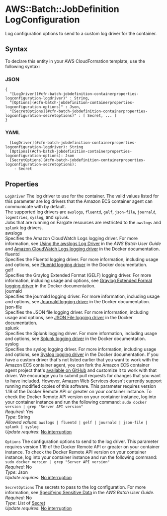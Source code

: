 # AWS::Batch::JobDefinition LogConfiguration<a name="aws-properties-batch-jobdefinition-containerproperties-logconfiguration"></a>

Log configuration options to send to a custom log driver for the container\.

## Syntax<a name="aws-properties-batch-jobdefinition-containerproperties-logconfiguration-syntax"></a>

To declare this entity in your AWS CloudFormation template, use the following syntax:

### JSON<a name="aws-properties-batch-jobdefinition-containerproperties-logconfiguration-syntax.json"></a>

```
{
  "[LogDriver](#cfn-batch-jobdefinition-containerproperties-logconfiguration-logdriver)" : String,
  "[Options](#cfn-batch-jobdefinition-containerproperties-logconfiguration-options)" : Json,
  "[SecretOptions](#cfn-batch-jobdefinition-containerproperties-logconfiguration-secretoptions)" : [ Secret, ... ]
}
```

### YAML<a name="aws-properties-batch-jobdefinition-containerproperties-logconfiguration-syntax.yaml"></a>

```
  [LogDriver](#cfn-batch-jobdefinition-containerproperties-logconfiguration-logdriver): String
  [Options](#cfn-batch-jobdefinition-containerproperties-logconfiguration-options): Json
  [SecretOptions](#cfn-batch-jobdefinition-containerproperties-logconfiguration-secretoptions): 
    - Secret
```

## Properties<a name="aws-properties-batch-jobdefinition-containerproperties-logconfiguration-properties"></a>

`LogDriver`  <a name="cfn-batch-jobdefinition-containerproperties-logconfiguration-logdriver"></a>
The log driver to use for the container\. The valid values listed for this parameter are log drivers that the Amazon ECS container agent can communicate with by default\.  
The supported log drivers are `awslogs`, `fluentd`, `gelf`, `json-file`, `journald`, `logentries`, `syslog`, and `splunk`\.  
Jobs that are running on Fargate resources are restricted to the `awslogs` and `splunk` log drivers\.  
awslogs  
Specifies the Amazon CloudWatch Logs logging driver\. For more information, see [Using the awslogs Log Driver](https://docs.aws.amazon.com/batch/latest/userguide/using_awslogs.html) in the *AWS Batch User Guide* and [Amazon CloudWatch Logs logging driver](https://docs.docker.com/config/containers/logging/awslogs/) in the Docker documentation\.  
fluentd  
Specifies the Fluentd logging driver\. For more information, including usage and options, see [Fluentd logging driver](https://docs.docker.com/config/containers/logging/fluentd/) in the Docker documentation\.  
gelf  
Specifies the Graylog Extended Format \(GELF\) logging driver\. For more information, including usage and options, see [Graylog Extended Format logging driver](https://docs.docker.com/config/containers/logging/gelf/) in the Docker documentation\.  
journald  
Specifies the journald logging driver\. For more information, including usage and options, see [Journald logging driver](https://docs.docker.com/config/containers/logging/journald/) in the Docker documentation\.  
json\-file  
Specifies the JSON file logging driver\. For more information, including usage and options, see [JSON File logging driver](https://docs.docker.com/config/containers/logging/json-file/) in the Docker documentation\.  
splunk  
Specifies the Splunk logging driver\. For more information, including usage and options, see [Splunk logging driver](https://docs.docker.com/config/containers/logging/splunk/) in the Docker documentation\.  
syslog  
Specifies the syslog logging driver\. For more information, including usage and options, see [Syslog logging driver](https://docs.docker.com/config/containers/logging/syslog/) in the Docker documentation\.
If you have a custom driver that's not listed earlier that you want to work with the Amazon ECS container agent, you can fork the Amazon ECS container agent project that's [available on GitHub](https://github.com/aws/amazon-ecs-agent) and customize it to work with that driver\. We encourage you to submit pull requests for changes that you want to have included\. However, Amazon Web Services doesn't currently support running modified copies of this software\.
This parameter requires version 1\.18 of the Docker Remote API or greater on your container instance\. To check the Docker Remote API version on your container instance, log into your container instance and run the following command: `sudo docker version | grep "Server API version"`   
*Required*: Yes  
*Type*: String  
*Allowed values*: `awslogs | fluentd | gelf | journald | json-file | splunk | syslog`  
*Update requires*: [No interruption](https://docs.aws.amazon.com/AWSCloudFormation/latest/UserGuide/using-cfn-updating-stacks-update-behaviors.html#update-no-interrupt)

`Options`  <a name="cfn-batch-jobdefinition-containerproperties-logconfiguration-options"></a>
The configuration options to send to the log driver\. This parameter requires version 1\.19 of the Docker Remote API or greater on your container instance\. To check the Docker Remote API version on your container instance, log into your container instance and run the following command: `sudo docker version | grep "Server API version"`   
*Required*: No  
*Type*: Json  
*Update requires*: [No interruption](https://docs.aws.amazon.com/AWSCloudFormation/latest/UserGuide/using-cfn-updating-stacks-update-behaviors.html#update-no-interrupt)

`SecretOptions`  <a name="cfn-batch-jobdefinition-containerproperties-logconfiguration-secretoptions"></a>
The secrets to pass to the log configuration\. For more information, see [Specifying Sensitive Data](https://docs.aws.amazon.com/batch/latest/userguide/specifying-sensitive-data.html) in the *AWS Batch User Guide*\.  
*Required*: No  
*Type*: List of [Secret](aws-properties-batch-jobdefinition-secret.md)  
*Update requires*: [No interruption](https://docs.aws.amazon.com/AWSCloudFormation/latest/UserGuide/using-cfn-updating-stacks-update-behaviors.html#update-no-interrupt)